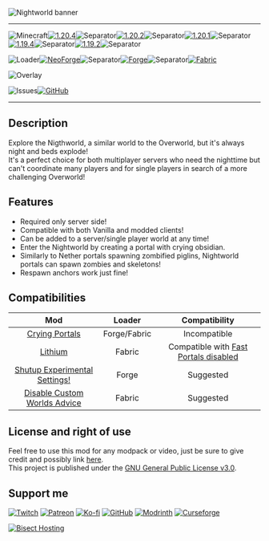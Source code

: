 ![Nightworld banner](https://raw.githubusercontent.com/Nyphet/mod-fancy-assets/main/nightworld/banner.png)

---
![Minecraft](https://raw.githubusercontent.com/Nyphet/mod-fancy-assets/main/minecraft/minecraft.svg)[![1.20.4](https://raw.githubusercontent.com/Nyphet/mod-fancy-assets/main/minecraft/1-20-4.svg)](https://modrinth.com/mod/nightworld/versions?g=1.20.4)![Separator](https://raw.githubusercontent.com/Nyphet/mod-fancy-assets/main/separator.svg)[![1.20.2](https://raw.githubusercontent.com/Nyphet/mod-fancy-assets/main/minecraft/1-20-2.svg)](https://modrinth.com/mod/nightworld/versions?g=1.20.2)![Separator](https://raw.githubusercontent.com/Nyphet/mod-fancy-assets/main/separator.svg)[![1.20.1](https://raw.githubusercontent.com/Nyphet/mod-fancy-assets/main/minecraft/1-20-1.svg)](https://modrinth.com/mod/nightworld/versions?g=1.20.1)![Separator](https://raw.githubusercontent.com/Nyphet/mod-fancy-assets/main/separator.svg)[![1.19.4](https://raw.githubusercontent.com/Nyphet/mod-fancy-assets/main/minecraft/1-19-4.svg)](https://modrinth.com/mod/nightworld/versions?g=1.19.4)![Separator](https://raw.githubusercontent.com/Nyphet/mod-fancy-assets/main/separator.svg)[![1.19.2](https://raw.githubusercontent.com/Nyphet/mod-fancy-assets/main/minecraft/1-19-2.svg)](https://modrinth.com/mod/nightworld/versions?g=1.19.2)![Separator](https://raw.githubusercontent.com/Nyphet/mod-fancy-assets/main/separator.svg)

![Loader](https://raw.githubusercontent.com/Nyphet/mod-fancy-assets/main/loader/loader.svg)[![NeoForge](https://raw.githubusercontent.com/Nyphet/mod-fancy-assets/main/loader/neoforge.svg)](https://modrinth.com/mod/nightworld/versions?l=neoforge)![Separator](https://raw.githubusercontent.com/Nyphet/mod-fancy-assets/main/separator.svg)[![Forge](https://raw.githubusercontent.com/Nyphet/mod-fancy-assets/main/loader/forge.svg)](https://modrinth.com/mod/nightworld/versions?l=forge)![Separator](https://raw.githubusercontent.com/Nyphet/mod-fancy-assets/main/separator.svg)[![Fabric](https://raw.githubusercontent.com/Nyphet/mod-fancy-assets/main/loader/fabric.svg)](https://modrinth.com/mod/nightworld/versions?l=fabric)

![Overlay](https://raw.githubusercontent.com/Nyphet/mod-fancy-assets/main/side/server.svg)

![Issues](https://raw.githubusercontent.com/Nyphet/mod-fancy-assets/main/github/issues.svg)[![GitHub](https://raw.githubusercontent.com/Nyphet/mod-fancy-assets/main/github/github.svg)](https://github.com/Nyphet/nightworld/issues)

---
## **Description**
Explore the Nigthworld, a similar world to the Overworld, but it's always night and beds explode!  
It's a perfect choice for both multiplayer servers who need the nighttime but can't coordinate many players and for single players in search of a more challenging Overworld!

## **Features**
- Required only server side!  
- Compatible with both Vanilla and modded clients!  
- Can be added to a server/single player world at any time!  
- Enter the Nightworld by creating a portal with crying obsidian.  
- Similarly to Nether portals spawning zombified piglins, Nightworld portals can spawn zombies and skeletons!  
- Respawn anchors work just fine!  

## **Compatibilities**
| Mod | Loader | Compatibility |
| :-: | :----: | :---------: |
| [Crying Portals](https://www.curseforge.com/minecraft/mc-mods/crying-portals) | Forge/Fabric | Incompatible |
| [Lithium](https://modrinth.com/mod/lithium) | Fabric | Compatible with [Fast Portals disabled](https://github.com/CaffeineMC/lithium-fabric/blob/develop/lithium-mixin-config.md#mixinaipoifast_portals) |
| [Shutup Experimental Settings!](https://www.curseforge.com/minecraft/mc-mods/shutup-experimental-settings) | Forge | Suggested |
| [Disable Custom Worlds Advice](https://www.curseforge.com/minecraft/mc-mods/fabric-disable-custom-worlds-advice) | Fabric | Suggested |

## **License and right of use**
Feel free to use this mod for any modpack or video, just be sure to give credit and possibly link [here](https://github.com/Nyphet/nightworld#readme).  
This project is published under the [GNU General Public License v3.0](https://github.com/Nyphet/nightworld/blob/master/LICENSE).

## **Support me**
[![Twitch](https://raw.githubusercontent.com/Nyphet/mod-fancy-assets/main/twitch/twitch64.png "Twitch")](https://www.twitch.tv/crystal_spider_)
[![Patreon](https://raw.githubusercontent.com/Nyphet/mod-fancy-assets/main/patreon/patreon64.png "Patreon")](https://www.patreon.com/crystalspider)
[![Ko-fi](https://raw.githubusercontent.com/Nyphet/mod-fancy-assets/main/kofi/kofi64.png "Ko-fi")](https://ko-fi.com/crystalspider)
[![GitHub](https://raw.githubusercontent.com/Nyphet/mod-fancy-assets/main/github/github64.png "My other projects")](https://github.com/Nyphet)
[![Modrinth](https://raw.githubusercontent.com/Nyphet/mod-fancy-assets/main/modrinth/modrinth64.png "Modrinth")](https://modrinth.com/user/Nyphet)
[![Curseforge](https://raw.githubusercontent.com/Nyphet/mod-fancy-assets/main/curseforge/curseforge64.png "Curseforge")](https://www.curseforge.com/members/crystal_spider_/projects)

[![Bisect Hosting](https://www.bisecthosting.com/partners/custom-banners/d559b544-474c-4109-b861-1b2e6ca6026a.webp "Bisect Hosting")](https://bisecthosting.com/crystalspider)
